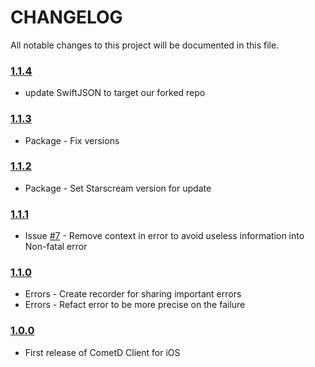 # CHANGELOG
All notable changes to this project will be documented in this file.

### [1.1.4](https://github.com/Insurlytech/CometDClient-iOS/1.1.4)

* update SwiftJSON to target our forked repo

### [1.1.3](https://github.com/Insurlytech/CometDClient-iOS/1.1.3)

* Package - Fix versions  

### [1.1.2](https://github.com/Insurlytech/CometDClient-iOS/1.1.2)

* Package - Set Starscream version for update  

### [1.1.1](https://github.com/Insurlytech/CometDClient-iOS/1.1.1)

* Issue [#7](https://github.com/Insurlytech/CometDClient-iOS/issues/7) - Remove context in error to avoid useless information into Non-fatal error  

### [1.1.0](https://github.com/Insurlytech/CometDClient-iOS/1.1.0)

* Errors - Create recorder for sharing important errors  
* Errors - Refact error to be more precise on the failure  

### [1.0.0](https://github.com/Insurlytech/CometDClient-iOS/1.0.0)
 
 * First release of CometD Client for iOS
